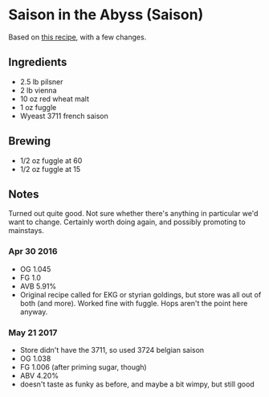 # Saison in the Abyss (Saison)

Based on [this recipe](http://growlermag.com/homebrew-recipe-saison-classic/),
with a few changes.

## Ingredients

* 2.5 lb pilsner
* 2 lb vienna
* 10 oz red wheat malt
* 1 oz fuggle
* Wyeast 3711 french saison

## Brewing

* 1/2 oz fuggle at 60
* 1/2 oz fuggle at 15

## Notes

Turned out quite good. Not sure whether there's anything in particular
we'd want to change. Certainly worth doing again, and possibly promoting
to mainstays.

### Apr 30 2016
* OG 1.045
* FG 1.0
* AVB 5.91%
* Original recipe called for EKG or styrian goldings, but store was all
  out of both (and more). Worked fine with fuggle. Hops aren't the point
  here anyway.

### May 21 2017
* Store didn't have the 3711, so used 3724 belgian saison
* OG 1.038
* FG 1.006 (after priming sugar, though)
* ABV 4.20%
* doesn't taste as funky as before, and maybe a bit wimpy, but still good
